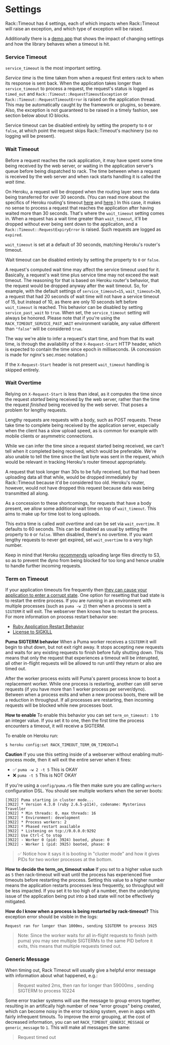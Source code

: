# Settings

Rack::Timeout has 4 settings, each of which impacts when Rack::Timeout
will raise an exception, and which type of exception will be raised.


Additionally there is a [demo app](https://github.com/zombocom/rack_timeout_demos) that shows the impact of changing settings and how the library behaves when a timeout is hit.

### Service Timeout

`service_timeout` is the most important setting.

*Service time* is the time taken from when a request first enters rack to when its response is sent back. When the application takes longer than `service_timeout` to process a request, the request's status is logged as `timed_out` and `Rack::Timeout::RequestTimeoutException` or `Rack::Timeout::RequestTimeoutError` is raised on the application thread. This may be automatically caught by the framework or plugins, so beware. Also, the exception is not guaranteed to be raised in a timely fashion, see section below about IO blocks.

Service timeout can be disabled entirely by setting the property to `0` or `false`, at which point the request skips Rack::Timeout's machinery (so no logging will be present).

### Wait Timeout

Before a request reaches the rack application, it may have spent some time being received by the web server, or waiting in the application server's queue before being dispatched to rack. The time between when a request is received by the web server and when rack starts handling it is called the *wait time*.

On Heroku, a request will be dropped when the routing layer sees no data being transferred for over 30 seconds. (You can read more about the specifics of Heroku routing's timeout [here][heroku-routing] and [here][heroku-timeout].) In this case, it makes no sense to process a request that reaches the application after having waited more than 30 seconds. That's where the `wait_timeout` setting comes in. When a request has a wait time greater than `wait_timeout`, it'll be dropped without ever being sent down to the application, and a `Rack::Timeout::RequestExpiryError` is raised. Such requests are logged as `expired`.

[heroku-routing]: https://devcenter.heroku.com/articles/http-routing#timeouts
[heroku-timeout]: https://devcenter.heroku.com/articles/request-timeout

`wait_timeout` is set at a default of 30 seconds, matching Heroku's router's timeout.

Wait timeout can be disabled entirely by setting the property to `0` or `false`.

A request's computed wait time may affect the service timeout used for it. Basically, a request's wait time plus service time may not exceed the wait timeout. The reasoning for that is based on Heroku router's behavior, that the request would be dropped anyway after the wait timeout. So, for example, with the default settings of `service_timeout=15`, `wait_timeout=30`, a request that had 20 seconds of wait time will not have a service timeout of 15, but instead of 10, as there are only 10 seconds left before `wait_timeout` is reached. This behavior can be disabled by setting `service_past_wait` to `true`. When set, the `service_timeout` setting will always be honored. Please note that if you're using the `RACK_TIMEOUT_SERVICE_PAST_WAIT` environment variable, any value different than `"false"` will be considered `true`.

The way we're able to infer a request's start time, and from that its wait time, is through the availability of the `X-Request-Start` HTTP header, which is expected to contain the time since epoch in milliseconds. (A concession is made for nginx's sec.msec notation.)

If the `X-Request-Start` header is not present `wait_timeout` handling is skipped entirely.

### Wait Overtime

Relying on `X-Request-Start` is less than ideal, as it computes the time since the request *started* being received by the web server, rather than the time the request *finished* being received by the web server. That poses a problem for lengthy requests.

Lengthy requests are requests with a body, such as POST requests. These take time to complete being received by the application server, especially when the client has a slow upload speed, as is common for example with mobile clients or asymmetric connections.

While we can infer the time since a request started being received, we can't tell when it completed being received, which would be preferable. We're also unable to tell the time since the last byte was sent in the request, which would be relevant in tracking Heroku's router timeout appropriately.

A request that took longer than 30s to be fully received, but that had been uploading data all that while, would be dropped immediately by Rack::Timeout because it'd be considered too old. Heroku's router, however, would not have dropped this request because data was being transmitted all along.

As a concession to these shortcomings, for requests that have a body present, we allow some additional wait time on top of `wait_timeout`. This aims to make up for time lost to long uploads.

This extra time is called *wait overtime* and can be set via `wait_overtime`. It defaults to 60 seconds. This can be disabled as usual by setting the property to `0` or `false`. When disabled, there's no overtime. If you want lengthy requests to never get expired, set `wait_overtime` to a very high number.

Keep in mind that Heroku [recommends][uploads] uploading large files directly to S3, so as to prevent the dyno from being blocked for too long and hence unable to handle further incoming requests.

[uploads]: https://devcenter.heroku.com/articles/s3#file-uploads

### Term on Timeout

If your application timeouts fire frequently then [they can cause your application to enter a corrupt state](https://www.schneems.com/2017/02/21/the-oldest-bug-in-ruby-why-racktimeout-might-hose-your-server/). One option for resetting that bad state is to restart the entire process. If you are running in an environment with multiple processes (such as `puma -w 2`) then when a process is sent a `SIGTERM` it will exit. The webserver then knows how to restart the process. For more information on process restart behavior see:

- [Ruby Application Restart Behavior](https://devcenter.heroku.com/articles/what-happens-to-ruby-apps-when-they-are-restarted)
- [License to SIGKILL](https://www.sitepoint.com/license-to-sigkill/)

**Puma SIGTERM behavior** When a Puma worker receives a `SIGTERM` it will begin to shut down, but not exit right away. It stops accepting new requests and waits for any existing requests to finish before fully shutting down. This means that only the request that experiences a timeout will be interupted, all other in-flight requests will be allowed to run until they return or also are timed out.

After the worker process exists will Puma's parent process know to boot a replacement worker. While one process is restarting, another can still serve requests (if you have more than 1 worker process per server/dyno). Between when a process exits and when a new process boots, there will be a reduction in throughput. If all processes are restarting, then incoming requests will be blocked while new processes boot.

**How to enable** To enable this behavior you can set `term_on_timeout: 1` to an integer value. If you set it to one, then the first time the process encounters a timeout, it will receive a SIGTERM.

To enable on Heroku run:

```
$ heroku config:set RACK_TIMEOUT_TERM_ON_TIMEOUT=1
```

**Caution** If you use this setting inside of a webserver without enabling multi-process mode, then it will exit the entire server when it fires:

- ✅ `puma -w 2 -t 5` This is OKAY
- ❌ `puma -t 5` This is NOT OKAY

If you're using a `config/puma.rb` file then make sure you are calling `workers` configuration DSL. You should see multiple workers when the server boots:

```
[3922] Puma starting in cluster mode...
[3922] * Version 4.3.0 (ruby 2.6.5-p114), codename: Mysterious Traveller
[3922] * Min threads: 0, max threads: 16
[3922] * Environment: development
[3922] * Process workers: 2
[3922] * Phased restart available
[3922] * Listening on tcp://0.0.0.0:9292
[3922] Use Ctrl-C to stop
[3922] - Worker 0 (pid: 3924) booted, phase: 0
[3922] - Worker 1 (pid: 3925) booted, phase: 0
```

> ✅ Notice how it says it is booting in "cluster mode" and how it gives PIDs for two worker processes at the bottom.

**How to decide the term_on_timeout value** If you set to a higher value such as `5` then rack-timeout will wait until the process has experienced five timeouts before restarting the process. Setting this value to a higher number means the application restarts processes less frequently, so throughput will be less impacted. If you set it to too high of a number, then the underlying issue of the application being put into a bad state will not be effectively mitigated.


**How do I know when a process is being restarted by rack-timeout?** This exception error should be visible in the logs:

```
Request ran for longer than 1000ms, sending SIGTERM to process 3925
```

> Note: Since the worker waits for all in-flight requests to finish (with puma) you may see multiple SIGTERMs to the same PID before it exits, this means that multiple requests timed out.

### Generic Message

When timing out, Rack Timeout will usually give a helpful error message with information about what happened, e.g.:

> Request waited 2ms, then ran for longer than 59000ms , sending SIGTERM to process 10224

Some error tracker systems will use the message to group errors together, resulting in an artifically high number of
new "error groups" being created, which can become noisy in the error tracking system, even in apps with fairly infrequent timouts.
To improve the error grouping, at the cost of decreased information, you can set `RACK_TIMEOUT_GENERIC_MESSAGE` or `generic_message`
to `1`. This will make all messages the same:

> Request timed out
